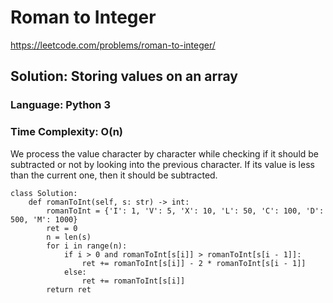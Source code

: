 # Roman to Integer
https://leetcode.com/problems/roman-to-integer/

## Solution: Storing values on an array
### Language: Python 3
### Time Complexity: O(n)

We process the value character by character while checking if it should be subtracted or not by looking into the previous character.
If its value is less than the current one, then it should be subtracted.

```python3
class Solution:
    def romanToInt(self, s: str) -> int:
        romanToInt = {'I': 1, 'V': 5, 'X': 10, 'L': 50, 'C': 100, 'D': 500, 'M': 1000}
        ret = 0
        n = len(s)
        for i in range(n):
            if i > 0 and romanToInt[s[i]] > romanToInt[s[i - 1]]:
                ret += romanToInt[s[i]] - 2 * romanToInt[s[i - 1]]
            else:
                ret += romanToInt[s[i]]
        return ret
```

